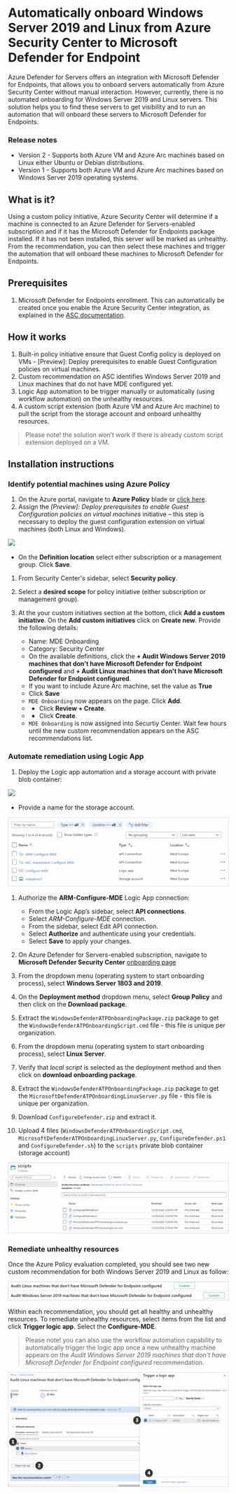 
# Automatically onboard Windows Server 2019 and Linux from Azure Security Center to Microsoft Defender for Endpoint

Azure Defender for Servers offers an integration with Microsoft Defender for Endpoints, that allows you to onboard servers automatically from Azure Security Center without manual interaction. However, currently, there is no automated onboarding for Windows Server 2019 and Linux servers.
This solution helps you to find these servers to get visibility and to run an automation that will onboard these servers to Microsoft Defender for Endpoints.

### Release notes

* Version 2 - Supports both Azure VM and Azure Arc machines based on Linux either Ubuntu or Debian distributions.
* Version 1 – Supports both Azure VM and Azure Arc machines based on Windows Server 2019 operating systems.

## What is it?
Using a custom policy initiative, Azure Security Center will determine if a machine is connected to an Azure Defender for Servers-enabled subscription and if it has the Microsoft Defender for Endpoints package installed. If it has not been installed, this server will be marked as unhealthy. From the recommendation, you can then select these machines and trigger the automation that will onboard these machines to Microsoft Defender for Endpoints.

## Prerequisites
1. Microsoft Defender for Endpoints enrollment. This can automatically be created once you enable the Azure Security Center integration, as explained in the [ASC documentation](https://docs.microsoft.com/en-us/azure//security-center/security-center-wdatp#enabling-the-microsoft-defender-for-endpoint-integration).

## How it works

1. Built-in policy initiative ensure that Guest Config policy is deployed on VMs - [Preview]: Deploy prerequisites to enable Guest Configuration policies on virtual machines.
2.	Custom recommendation on ASC identifies Windows Server 2019 and Linux machines that do not have MDE configured yet.
3.	Logic App automation to be trigger manually or automatically (using workflow automation) on the unhealthy resources.
4.	A custom script extension (both Azure VM and Azure Arc machine) to pull the script from the storage account and onboard unhealthy resources.

> Please note! the solution won’t work if there is already custom script extension deployed on a VM.

## Installation instructions

### Identify potential machines using Azure Policy

1. On the Azure portal, navigate to **Azure Policy** blade or [click here](https://portal.azure.com/#blade/Microsoft_Azure_Policy/PolicyMenuBlade).
2. Assign the *[Preview]: Deploy prerequisites to enable Guest Configuration policies on virtual machines* initiative – this step is necessary to deploy the guest configuration extension on virtual machines (both Linux and Windows).

<a href="https://portal.azure.com/?#blade/Microsoft_Azure_Policy/CreatePolicyDefinitionBlade/uri/https%3A%2F%2Fraw.githubusercontent.com%2FAzure%2FAzure-Security-Center%2Fmaster%2FWorkflow%2520automation%2FConfigure-MDE%2FSource%2FAuditIfNotExists.json" target="_blank"><img src="https://aka.ms/deploytoazurebutton"/></a>

   * On the **Definition location** select either subscription or a management group. Click **Save**.

1.  From Security Center's sidebar, select **Security policy**.
2.  Select a **desired scope** for policy initiative (either subscription or management group).
3.  At the your custom initiatives section at the bottom, click **Add a custom initiative**.
On the **Add custom initiatives​** click on **Create new**. Provide the following details:

    * Name: MDE Onboarding
    * Category: Security Center
    * On the available definitions, click the **+ Audit Windows Server 2019 machines that don't have Microsoft Defender for Endpoint configured** and **+ Audit Linux machines that don't have Microsoft Defender for Endpoint configured**.
    * If you want to include Azure Arc machine, set the value as **True**
    * Click **Save**
    * `MDE Onboarding` now appears on the page. Click **Add**.
    * * Click **Review + Create**.
    * * Click **Create**.
    * `MDE Onboarding` is now assigned into Securtiy Center. Wait few hours until the new custom recommendation appears on the ASC recommendations list.

### Automate remediation using Logic App

1. Deploy the Logic app automation and a storage account with private blob container:
   
<a href="https://portal.azure.com/#create/Microsoft.Template/uri/https%3A%2F%2Fraw.githubusercontent.com%2FAzure%2FAzure-Security-Center%2Fmaster%2FWorkflow%2520automation%2FConfigure-MDE%2FSource%2Fazuredeploy.json" target="_blank"><img src="https://aka.ms/deploytoazurebutton"/></a>

   * Provide a name for the storage account.

![](./Images/mde-resources-deployment.gif?raw=true)

1. Authorize the **ARM-Configure-MDE** Logic App connection:

   * From the Logic App’s sidebar, select **API connections**.
   * Select *ARM-Configure-MDE* connection.
   * From the sidebar, select Edit API connection.
   * Select **Authorize** and authenticate using your credentials.
   * Select **Save** to apply your changes.

3.	On Azure Defender for Servers-enabled subscription, navigate to **Microsoft Defender Security Center** [onboarding page](https://securitycenter.microsoft.com/preferences2/onboarding)
4.	From the dropdown menu (operating system to start onboarding process), select **Windows Server 1803 and 2019**.
5.	On the **Deployment method** dropdown menu, select **Group Policy** and then click on the **Download package**.
6.	Extract the `WindowsDefenderATPOnboardingPackage.zip` package to get the `WindowsDefenderATPOnboardingScript.cmd` file - this file is unique per organization.
7. From the dropdown menu (operating system to start onboarding process), select **Linux Server**.
8. Verify that *local script* is selected as the deployment method and then click on **download onboarding package**.
9. Extract the `WindowsDefenderATPOnboardingPackage.zip` package to get the `MicrosoftDefenderATPOnboardingLinuxServer.py` file - this file is unique per organization.
10. Download `ConfigureDefender.zip` and extract it.
11. Upload 4 files (`WindowsDefenderATPOnboardingScript.cmd`, `MicrosoftDefenderATPOnboardingLinuxServer.py`, `ConfigureDefender.ps1` and `ConfigureDefender.sh`) to the `scripts` private blob container (storage account)

![](./Images/mde-storage-scripts.gif?raw=true)

### Remediate unhealthy resources

Once the Azure Policy evaluation completed, you should see two new custom recommendation for both Windows Server 2019 and Linux as follow: 

![](./Images/mde-custom-recommendations.gif?raw=true)

Within each recommendation, you should get all healthy and unhealthy resources. To remediate unhealthy resources, select items from the list and click **Trigger logic app**. Select the **Configure-MDE**.

> Please note! you can also use the workflow automation capability to automatically trigger the logic app once a new unhealthy machine appears on the *Audit Windows Server 2019 machines that don't have Microsoft Defender for Endpoint configured* recommendation.

![](./Images/mde-manual-remediation-linux.gif?raw=true)